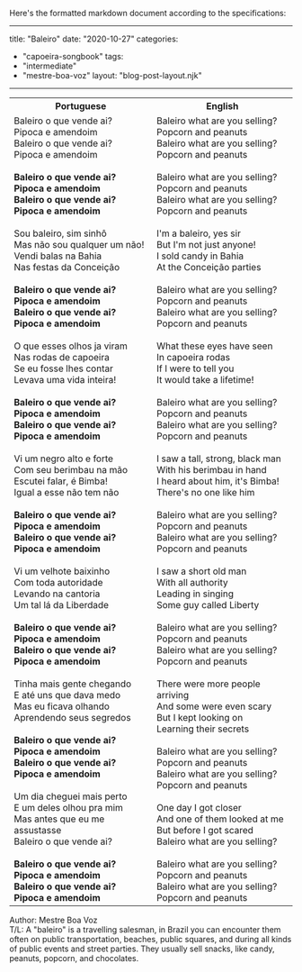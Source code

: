 Here's the formatted markdown document according to the specifications:

---
title: "Baleiro"
date: "2020-10-27"
categories: 
  - "capoeira-songbook"
tags: 
  - "intermediate"
  - "mestre-boa-voz"
layout: "blog-post-layout.njk"
---

<table class="capoeira-table">
    <tr class="header-row">
        <th>Portuguese</th>
        <th>English</th>
    </tr>
    <tr>
        <td>Baleiro o que vende ai?<br>
Pipoca e amendoim<br>
Baleiro o que vende ai?<br>
Pipoca e amendoim<br>
<br>
<strong>Baleiro o que vende ai?<br>
Pipoca e amendoim<br>
Baleiro o que vende ai?<br>
Pipoca e amendoim</strong><br>
<br>
Sou baleiro, sim sinhô<br>
Mas não sou qualquer um não!<br>
Vendi balas na Bahia<br>
Nas festas da Conceição<br>
<br>
<strong>Baleiro o que vende ai?<br>
Pipoca e amendoim<br>
Baleiro o que vende ai?<br>
Pipoca e amendoim</strong><br>
<br>
O que esses olhos ja viram<br>
Nas rodas de capoeira<br>
Se eu fosse lhes contar<br>
Levava uma vida inteira!<br>
<br>
<strong>Baleiro o que vende ai?<br>
Pipoca e amendoim<br>
Baleiro o que vende ai?<br>
Pipoca e amendoim</strong><br>
<br>
Vi um negro alto e forte<br>
Com seu berimbau na mão<br>
Escutei falar, é Bimba!<br>
Igual a esse não tem não<br>
<br>
<strong>Baleiro o que vende ai?<br>
Pipoca e amendoim<br>
Baleiro o que vende ai?<br>
Pipoca e amendoim</strong><br>
<br>
Vi um velhote baixinho<br>
Com toda autoridade<br>
Levando na cantoria<br>
Um tal lá da Liberdade<br>
<br>
<strong>Baleiro o que vende ai?<br>
Pipoca e amendoim<br>
Baleiro o que vende ai?<br>
Pipoca e amendoim</strong><br>
<br>
Tinha mais gente chegando<br>
E até uns que dava medo<br>
Mas eu ficava olhando<br>
Aprendendo seus segredos<br>
<br>
<strong>Baleiro o que vende ai?<br>
Pipoca e amendoim<br>
Baleiro o que vende ai?<br>
Pipoca e amendoim</strong><br>
<br>
Um dia cheguei mais perto<br>
E um deles olhou pra mim<br>
Mas antes que eu me assustasse<br>
Baleiro o que vende ai?<br>
<br>
<strong>Baleiro o que vende ai?<br>
Pipoca e amendoim<br>
Baleiro o que vende ai?<br>
Pipoca e amendoim</strong></td>
        <td>Baleiro what are you selling?<br>
Popcorn and peanuts<br>
Baleiro what are you selling?<br>
Popcorn and peanuts<br>
<br>
Baleiro what are you selling?<br>
Popcorn and peanuts<br>
Baleiro what are you selling?<br>
Popcorn and peanuts<br>
<br>
I'm a baleiro, yes sir<br>
But I'm not just anyone!<br>
I sold candy in Bahia<br>
At the Conceição parties<br>
<br>
Baleiro what are you selling?<br>
Popcorn and peanuts<br>
Baleiro what are you selling?<br>
Popcorn and peanuts<br>
<br>
What these eyes have seen<br>
In capoeira rodas<br>
If I were to tell you<br>
It would take a lifetime!<br>
<br>
Baleiro what are you selling?<br>
Popcorn and peanuts<br>
Baleiro what are you selling?<br>
Popcorn and peanuts<br>
<br>
I saw a tall, strong, black man<br>
With his berimbau in hand<br>
I heard about him, it's Bimba!<br>
There's no one like him<br>
<br>
Baleiro what are you selling?<br>
Popcorn and peanuts<br>
Baleiro what are you selling?<br>
Popcorn and peanuts<br>
<br>
I saw a short old man<br>
With all authority<br>
Leading in singing<br>
Some guy called Liberty<br>
<br>
Baleiro what are you selling?<br>
Popcorn and peanuts<br>
Baleiro what are you selling?<br>
Popcorn and peanuts<br>
<br>
There were more people arriving<br>
And some were even scary<br>
But I kept looking on<br>
Learning their secrets<br>
<br>
Baleiro what are you selling?<br>
Popcorn and peanuts<br>
Baleiro what are you selling?<br>
Popcorn and peanuts<br>
<br>
One day I got closer<br>
And one of them looked at me<br>
But before I got scared<br>
Baleiro what are you selling?<br>
<br>
Baleiro what are you selling?<br>
Popcorn and peanuts<br>
Baleiro what are you selling?<br>
Popcorn and peanuts</td>
    </tr>
</table>

<figcaption>

Author: Mestre Boa Voz  
T/L: A "baleiro" is a travelling salesman, in Brazil you can encounter them often on public transportation, beaches, public squares, and during all kinds of public events and street parties. They usually sell snacks, like candy, peanuts, popcorn, and chocolates.

</figcaption>